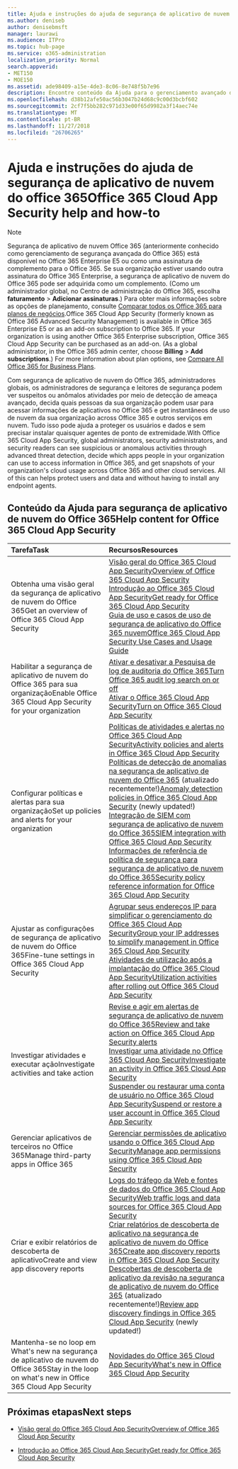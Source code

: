 ```yaml
---
title: Ajuda e instruções do ajuda de segurança de aplicativo de nuvem do office 365
ms.author: deniseb
author: denisebmsft
manager: laurawi
ms.audience: ITPro
ms.topic: hub-page
ms.service: o365-administration
localization_priority: Normal
search.appverid:
- MET150
- MOE150
ms.assetid: ade98409-a15e-4de3-8c06-8e748f5b7e96
description: Encontre conteúdo da Ajuda para o gerenciamento avançado de segurança no Office 365, que agora é conhecido como segurança de aplicativo de nuvem do Office 365.
ms.openlocfilehash: d38b12afe50ac56b3047b24d68c9c00d3bcbf602
ms.sourcegitcommit: 2cf7f5bb282c971d33e00f65d9982a3f14aec74e
ms.translationtype: MT
ms.contentlocale: pt-BR
ms.lasthandoff: 11/27/2018
ms.locfileid: "26706265"
---
```

# <a name="office-365-cloud-app-security-help-and-how-to"></a><span data-ttu-id="b2325-103">Ajuda e instruções do ajuda de segurança de aplicativo de nuvem do office 365</span><span class="sxs-lookup"><span data-stu-id="b2325-103">Office 365 Cloud App Security help and how-to</span></span>
  
> [!NOTE]
> <span data-ttu-id="b2325-p101">Segurança de aplicativo de nuvem Office 365 (anteriormente conhecido como gerenciamento de segurança avançada do Office 365) está disponível no Office 365 Enterprise E5 ou como uma assinatura de complemento para o Office 365. Se sua organização estiver usando outra assinatura do Office 365 Enterprise, a segurança de aplicativo de nuvem do Office 365 pode ser adquirida como um complemento. (Como um administrador global, no Centro de administração do Office 365, escolha **faturamento** \> **Adicionar assinaturas**.) Para obter mais informações sobre as opções de planejamento, consulte [Comparar todos os Office 365 para planos de negócios](https://go.microsoft.com/fwlink/?linkid=844053).</span><span class="sxs-lookup"><span data-stu-id="b2325-p101">Office 365 Cloud App Security (formerly known as Office 365 Advanced Security Management) is available in Office 365 Enterprise E5 or as an add-on subscription to Office 365. If your organization is using another Office 365 Enterprise subscription, Office 365 Cloud App Security can be purchased as an add-on. (As a global administrator, in the Office 365 admin center, choose **Billing** \> **Add subscriptions**.) For more information about plan options, see [Compare All Office 365 for Business Plans](https://go.microsoft.com/fwlink/?linkid=844053).</span></span> 
  
<span data-ttu-id="b2325-p102">Com segurança de aplicativo de nuvem do Office 365, administradores globais, os administradores de segurança e leitores de segurança podem ver suspeitos ou anômalos atividades por meio de detecção de ameaça avançado, decida quais pessoas da sua organização podem usar para acessar informações de aplicativos no Office 365 e get instantâneos de uso de nuvem da sua organização across Office 365 e outros serviços em nuvem. Tudo isso pode ajuda a proteger os usuários e dados e sem precisar instalar quaisquer agentes de ponto de extremidade.</span><span class="sxs-lookup"><span data-stu-id="b2325-p102">With Office 365 Cloud App Security, global administrators, security administrators, and security readers can see suspicious or anomalous activities through advanced threat detection, decide which apps people in your organization can use to access information in Office 365, and get snapshots of your organization's cloud usage across Office 365 and other cloud services. All of this can helps protect users and data and without having to install any endpoint agents.</span></span>
  
## <a name="help-content-for-office-365-cloud-app-security"></a><span data-ttu-id="b2325-109">Conteúdo da Ajuda para segurança de aplicativo de nuvem do Office 365</span><span class="sxs-lookup"><span data-stu-id="b2325-109">Help content for Office 365 Cloud App Security</span></span>

|<span data-ttu-id="b2325-110">**Tarefa**</span><span class="sxs-lookup"><span data-stu-id="b2325-110">**Task**</span></span>|<span data-ttu-id="b2325-111">**Recursos**</span><span class="sxs-lookup"><span data-stu-id="b2325-111">**Resources**</span></span>|
|:-----|:-----|
|<span data-ttu-id="b2325-112">Obtenha uma visão geral da segurança de aplicativo de nuvem do Office 365</span><span class="sxs-lookup"><span data-stu-id="b2325-112">Get an overview of Office 365 Cloud App Security</span></span>  <br/> |[<span data-ttu-id="b2325-113">Visão geral do Office 365 Cloud App Security</span><span class="sxs-lookup"><span data-stu-id="b2325-113">Overview of Office 365 Cloud App Security</span></span>](office-365-cas-overview.md) <br/> [<span data-ttu-id="b2325-114">Introdução ao Office 365 Cloud App Security</span><span class="sxs-lookup"><span data-stu-id="b2325-114">Get ready for Office 365 Cloud App Security</span></span>](get-ready-for-office-365-cas.md) <br/> [<span data-ttu-id="b2325-115">Guia de uso e casos de uso de segurança de aplicativo do Office 365 nuvem</span><span class="sxs-lookup"><span data-stu-id="b2325-115">Office 365 Cloud App Security Use Cases and Usage Guide</span></span>](https://aka.ms/O365CASGuide) <br/> |
|<span data-ttu-id="b2325-116">Habilitar a segurança de aplicativo de nuvem do Office 365 para sua organização</span><span class="sxs-lookup"><span data-stu-id="b2325-116">Enable Office 365 Cloud App Security for your organization</span></span>  <br/> |[<span data-ttu-id="b2325-117">Ativar e desativar a Pesquisa de log de auditoria do Office 365</span><span class="sxs-lookup"><span data-stu-id="b2325-117">Turn Office 365 audit log search on or off</span></span>](turn-audit-log-search-on-or-off.md) <br/> [<span data-ttu-id="b2325-118">Ativar o Office 365 Cloud App Security</span><span class="sxs-lookup"><span data-stu-id="b2325-118">Turn on Office 365 Cloud App Security</span></span>](turn-on-office-365-cas.md) <br/> |
|<span data-ttu-id="b2325-119">Configurar políticas e alertas para sua organização</span><span class="sxs-lookup"><span data-stu-id="b2325-119">Set up policies and alerts for your organization</span></span>  <br/> |[<span data-ttu-id="b2325-120">Políticas de atividades e alertas no Office 365 Cloud App Security</span><span class="sxs-lookup"><span data-stu-id="b2325-120">Activity policies and alerts in Office 365 Cloud App Security</span></span>](activity-policies-and-alerts.md) <br/> <span data-ttu-id="b2325-121">[Políticas de detecção de anomalias na segurança de aplicativo de nuvem do Office 365](anomaly-detection-policies-in-ocas.md) (atualizado recentemente!)</span><span class="sxs-lookup"><span data-stu-id="b2325-121">[Anomaly detection policies in Office 365 Cloud App Security](anomaly-detection-policies-in-ocas.md) (newly updated!)</span></span>  <br/> [<span data-ttu-id="b2325-122">Integração de SIEM com segurança de aplicativo de nuvem do Office 365</span><span class="sxs-lookup"><span data-stu-id="b2325-122">SIEM integration with Office 365 Cloud App Security</span></span>](integrate-your-siem-server-with-office-365-cas.md) <br/> [<span data-ttu-id="b2325-123">Informações de referência de política de segurança para segurança de aplicativo de nuvem do Office 365</span><span class="sxs-lookup"><span data-stu-id="b2325-123">Security policy reference information for Office 365 Cloud App Security</span></span>](security-policy-reference-information-for-ocas.md) <br/> |
|<span data-ttu-id="b2325-124">Ajustar as configurações de segurança de aplicativo de nuvem do Office 365</span><span class="sxs-lookup"><span data-stu-id="b2325-124">Fine-tune settings in Office 365 Cloud App Security</span></span>  <br/> |[<span data-ttu-id="b2325-125">Agrupar seus endereços IP para simplificar o gerenciamento do Office 365 Cloud App Security</span><span class="sxs-lookup"><span data-stu-id="b2325-125">Group your IP addresses to simplify management in Office 365 Cloud App Security</span></span>](group-your-ip-addresses-in-ocas.md) <br/> [<span data-ttu-id="b2325-126">Atividades de utilização após a implantação do Office 365 Cloud App Security</span><span class="sxs-lookup"><span data-stu-id="b2325-126">Utilization activities after rolling out Office 365 Cloud App Security</span></span>](utilization-activities-for-ocas.md) <br/> |
|<span data-ttu-id="b2325-127">Investigar atividades e executar ação</span><span class="sxs-lookup"><span data-stu-id="b2325-127">Investigate activities and take action</span></span>  <br/> |[<span data-ttu-id="b2325-128">Revise e agir em alertas de segurança de aplicativo de nuvem do Office 365</span><span class="sxs-lookup"><span data-stu-id="b2325-128">Review and take action on Office 365 Cloud App Security alerts</span></span>](review-office-365-cas-alerts.md) <br/> [<span data-ttu-id="b2325-129">Investigar uma atividade no Office 365 Cloud App Security</span><span class="sxs-lookup"><span data-stu-id="b2325-129">Investigate an activity in Office 365 Cloud App Security</span></span>](investigate-an-activity-in-office-365-cas.md) <br/> [<span data-ttu-id="b2325-130">Suspender ou restaurar uma conta de usuário no Office 365 Cloud App Security</span><span class="sxs-lookup"><span data-stu-id="b2325-130">Suspend or restore a user account in Office 365 Cloud App Security</span></span>](suspend-or-restore-an-account-in-ocas.md) <br/> |
|<span data-ttu-id="b2325-131">Gerenciar aplicativos de terceiros no Office 365</span><span class="sxs-lookup"><span data-stu-id="b2325-131">Manage third-party apps in Office 365</span></span>  <br/> |[<span data-ttu-id="b2325-132">Gerenciar permissões de aplicativo usando o Office 365 Cloud App Security</span><span class="sxs-lookup"><span data-stu-id="b2325-132">Manage app permissions using Office 365 Cloud App Security</span></span>](manage-app-permissions-in-ocas.md) <br/> |
|<span data-ttu-id="b2325-133">Criar e exibir relatórios de descoberta de aplicativo</span><span class="sxs-lookup"><span data-stu-id="b2325-133">Create and view app discovery reports</span></span>  <br/> |[<span data-ttu-id="b2325-134">Logs do tráfego da Web e fontes de dados do Office 365 Cloud App Security</span><span class="sxs-lookup"><span data-stu-id="b2325-134">Web traffic logs and data sources for Office 365 Cloud App Security</span></span>](web-traffic-logs-and-data-sources-for-ocas.md) <br/> [<span data-ttu-id="b2325-135">Criar relatórios de descoberta de aplicativo na segurança de aplicativo de nuvem do Office 365</span><span class="sxs-lookup"><span data-stu-id="b2325-135">Create app discovery reports in Office 365 Cloud App Security</span></span>](create-app-discovery-reports-in-ocas.md) <br/> <span data-ttu-id="b2325-136">[Descobertas de descoberta de aplicativo da revisão na segurança de aplicativo de nuvem do Office 365](review-app-discovery-findings-in-ocas.md) (atualizado recentemente!)</span><span class="sxs-lookup"><span data-stu-id="b2325-136">[Review app discovery findings in Office 365 Cloud App Security](review-app-discovery-findings-in-ocas.md) (newly updated!)</span></span>  <br/> |
|<span data-ttu-id="b2325-137">Mantenha-se no loop em What's new na segurança de aplicativo de nuvem do Office 365</span><span class="sxs-lookup"><span data-stu-id="b2325-137">Stay in the loop on what's new in Office 365 Cloud App Security</span></span>  <br/> |[<span data-ttu-id="b2325-138">Novidades do Office 365 Cloud App Security</span><span class="sxs-lookup"><span data-stu-id="b2325-138">What's new in Office 365 Cloud App Security</span></span>](new-in-office-365-cas.md) <br/> |
   
## <a name="next-steps"></a><span data-ttu-id="b2325-139">Próximas etapas</span><span class="sxs-lookup"><span data-stu-id="b2325-139">Next steps</span></span>

- [<span data-ttu-id="b2325-140">Visão geral do Office 365 Cloud App Security</span><span class="sxs-lookup"><span data-stu-id="b2325-140">Overview of Office 365 Cloud App Security</span></span>](office-365-cas-overview.md)
    
- [<span data-ttu-id="b2325-141">Introdução ao Office 365 Cloud App Security</span><span class="sxs-lookup"><span data-stu-id="b2325-141">Get ready for Office 365 Cloud App Security</span></span>](get-ready-for-office-365-cas.md)
    

